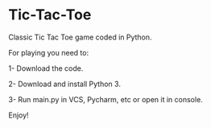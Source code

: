 # Tic-Tac-Toe
Classic Tic Tac Toe game coded in Python. 

For playing you need to:

1- Download the code.

2- Download and install Python 3.

3- Run main.py in VCS, Pycharm, etc or open it in console.

Enjoy!
